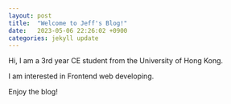 ```yaml
---
layout: post
title:  "Welcome to Jeff's Blog!"
date:   2023-05-06 22:26:02 +0900
categories: jekyll update
---
```

Hi, I am a 3rd year CE student from the University of Hong Kong.

I am interested in Frontend web developing.

Enjoy the blog!
